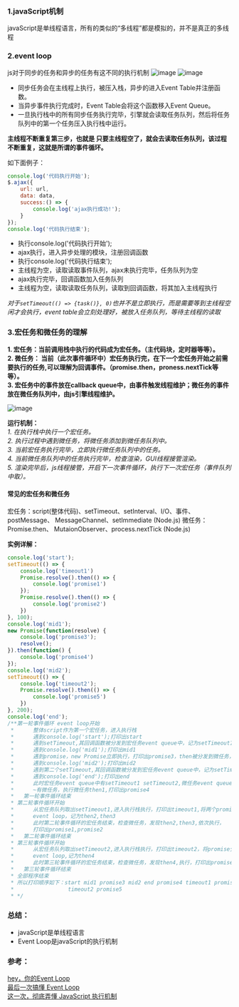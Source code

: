 ### 1.javaScript机制
javaScript是单线程语言，所有的类似的“多线程”都是模拟的，并不是真正的多线程

### 2.event loop

js对于同步的任务和异步的任务有这不同的执行机制
![image](https://user-images.githubusercontent.com/16349885/61018142-5e285900-a3c8-11e9-812c-fa9e171ddf5c.png)
![image](https://user-images.githubusercontent.com/16349885/61018234-a3e52180-a3c8-11e9-8236-edf392b52b38.png)

- 同步任务会在主线程上执行，被压入栈，异步的进入Event Table并注册函数。
- 当异步事件执行完成时，Event Table会将这个函数移入Event Queue。
- 一旦执行栈中的所有同步任务执行完毕，引擎就会读取任务队列，然后将任务队列中的第一个任务压入执行栈中运行。

**主线程不断重复第三步，也就是 只要主线程空了，就会去读取任务队列，该过程不断重复，这就是所谓的事件循环。**

如下面例子：
``` javaScript
console.log('代码执行开始');
$.ajax({
    url: url,
    data: data,
    success:() => {
        console.log('ajax执行成功!');
    }
});
console.log('代码执行结束');
```

- 执行console.log('代码执行开始');
- ajax执行，进入异步处理的模块，注册回调函数
- 执行console.log('代码执行结束');
- 主线程为空，读取读取事件队列，ajax未执行完毕，任务队列为空
- ajax执行完毕，回调函数加入任务队列
- 主线程为空，读取读取任务队列，读取到回调函数，将其加入主线程执行

_对于`setTimeout(() => {task()}, 0)`也并不是立即执行，而是需要等到主线程空闲才会执行，event table会立刻处理好，被放入任务队列，等待主线程的读取_

### 3.宏任务和微任务的理解
**1. 宏任务：当前调用栈中执行的代码成为宏任务。（主代码块，定时器等等）。  
2. 微任务： 当前（此次事件循环中）宏任务执行完，在下一个宏任务开始之前需要执行的任务,可以理解为回调事件。（promise.then，proness.nextTick等等）。  
3. 宏任务中的事件放在callback queue中，由事件触发线程维护；微任务的事件放在微任务队列中，由js引擎线程维护。**

![image](https://user-images.githubusercontent.com/16349885/61024204-7657a280-a3df-11e9-8e3b-7e37a1db28b6.png)

**运行机制：**  
_1. 在执行栈中执行一个宏任务。  
2. 执行过程中遇到微任务，将微任务添加到微任务队列中。  
3. 当前宏任务执行完毕，立即执行微任务队列中的任务。  
4. 当前微任务队列中的任务执行完毕，检查渲染，GUI线程接管渲染。  
5. 渲染完毕后，js线程接管，开启下一次事件循环，执行下一次宏任务（事件队列中取）。_

#### 常见的宏任务和微任务
宏任务：script(整体代码)、setTimeout、setInterval、I/O、事件、postMessage、 MessageChannel、setImmediate (Node.js)
微任务：Promise.then、 MutaionObserver、process.nextTick (Node.js)

**实例详解：**
``` javaScript
console.log('start');
setTimeout(() => {
    console.log('timeout1')
    Promise.resolve().then(() => {
        console.log('promise1')
    });
    Promise.resolve().then(() => {
        console.log('promise2')
    })
}, 100);
console.log('mid1');
new Promise(function(resolve) {
    console.log('promise3');
    resolve();
}).then(function() {
    console.log('promise4')
});
console.log('mid2');
setTimeout(() => {
    console.log('timeout2');
    Promise.resolve().then(() => {
        console.log('promise5')
    })
}, 200);
console.log('end');
/**第一轮事件循环 event loop开始
 *      整体script作为第一个宏任务，进入执行栈
 *      遇到console.log('start');打印出start
 *      遇到setTimeout,其回调函数被分发到宏任务event queue中，记为setTimeout1
 *      遇到console.log('mid1');打印出mid1
 *      遇到promise，new Promise立即执行，打印出promise3，then被分发到微任务，记为then1
 *      遇到console.log('mid2');打印出mid2
 *      遇到第二个setTimeout,其回调函数被分发到宏任务event queue中，记为setTimeout2
 *      遇到console.log('end');打印出end
 *      此时宏任务event queue中有setTimeout1 setTimeout2,微任务event queue中有then1
 *      ~有微任务，执行微任务then1,打印出promise4
 *   第一轮事件循环结束
 * 第二轮事件循环开始
 *      从宏任务队列取出setTimeout1,进入执行栈执行，打印出timeout1,将两个promise分发到微任务
 *      event loop，记为then2,then3
 *      此时第二轮事件循环的宏任务结束，检查微任务，发现then2,then3,依次执行，
 *      打印出promise1,promise2
 *   第二轮事件循环结束
 * 第三轮事件循环开始
 *      从宏任务队列取出setTimeout2,进入执行栈执行，打印出timeout2，将promise分发到微任务
 *      event loop,记为then4
 *      此时第三轮事件循环的宏任务结束，检查微任务，发现then4,执行，打印出promise5
 *   第三轮事件循环结束
 * 全部程序结束
 * 所以打印顺序如下：start mid1 promise3 mid2 end promise4 timeout1 promise1 promise2
 *                 timeout2 promise5
 * */
```
### 总结：
- javaScript是单线程语言
- Event Loop是javaScript的执行机制
### 参考：
[hey，你的Event Loop](https://juejin.im/post/5b63b4cb6fb9a04fb4017f5a)  
[最后一次搞懂 Event Loop](https://juejin.im/post/5cbc0a9cf265da03b11f3505#heading-0)  
[这一次，彻底弄懂 JavaScript 执行机制](https://juejin.im/post/59e85eebf265da430d571f89#heading-0)
